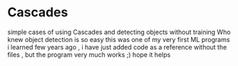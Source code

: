 # Cascades
simple cases of using Cascades and detecting objects without training 
Who knew object detection is so easy 
this was one of my very first ML programs i learned few years ago , i have just added code as a reference without the files , but the program very much works ;) 
hope it helps 
 
